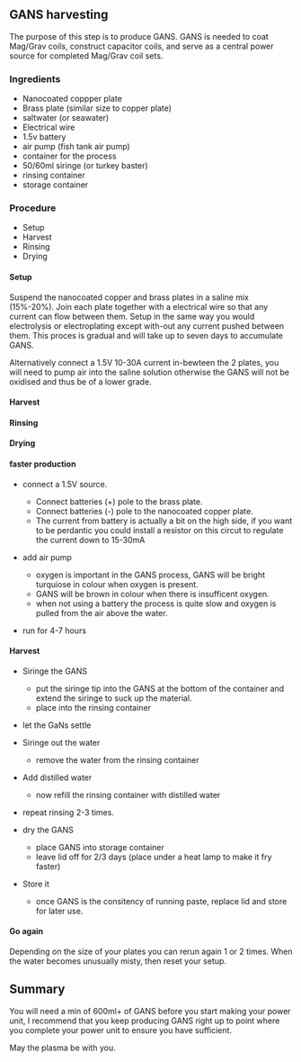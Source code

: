 ## GANS harvesting

The purpose of this step is to produce GANS.  GANS is needed to coat Mag/Grav coils, construct capacitor coils, and serve as a central power source for completed Mag/Grav coil sets.  

### Ingredients
* Nanocoated coppper plate
* Brass plate (similar size to copper plate)
* saltwater (or seawater)
* Electrical wire
* 1.5v battery
* air pump (fish tank air pump)
* container for the process  
* 50/60ml siringe (or turkey baster)
* rinsing container
* storage container

### Procedure
* Setup
* Harvest
* Rinsing
* Drying

#### Setup
Suspend the nanocoated copper and brass plates in a saline mix (15%-20%). Join each plate together with a electrical wire so that any current can flow between them.  Setup in the same way you would electrolysis or electroplating except with-out any current pushed between them. This proces is gradual and will take up to seven days to accumulate GANS.

Alternatively connect a 1.5V 10-30A current in-bewteen the 2 plates, you will need to pump air into the saline solution otherwise the GANS will not be oxidised and thus be of a lower grade.

#### Harvest
#### Rinsing
#### Drying


#### faster production

* connect a 1.5V source.
  - Connect batteries (+) pole to the brass plate.
  - Connect batteries (-) pole to the nanocoated copper plate.
  - The current from battery is actually a bit on the high side, if you want to be perdantic you could install a resistor on this circut to regulate the current down to 15-30mA

* add air pump
  - oxygen is important in the GANS process, GANS will be bright turquiose in colour when oxygen is present.
  - GANS will be brown in colour when there is insufficent oxygen.
  - when not using a battery the process is quite slow and oxygen is pulled from the air above the water.

* run for 4-7 hours

#### Harvest

* Siringe the GANS 
  - put the siringe tip into the GANS at the bottom of the container and extend the siringe to suck up the material.
  - place into the rinsing container

* let the GaNs settle

* Siringe out the water
  - remove the water from the rinsing container

* Add distilled water
  - now refill the rinsing container with distilled water

* repeat rinsing 2-3 times.

* dry the GANS
  - place GANS into storage container
  - leave lid off  for 2/3 days (place under a heat lamp to make it fry faster)
 
* Store it
  - once GANS is the consitency of running paste, replace lid and store for later use.

#### Go again

Depending on the size of your plates you can rerun again 1 or 2 times.  When the water becomes unusually misty, then reset your setup. 


## Summary

You will need a min of 600ml+ of GANS before you start making your power unit, I recommend that you keep producing GANS right up to point where you complete your power unit to ensure you have sufficient. 

May the plasma be with you.


